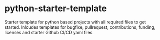 # python-starter-template
Starter template for python based projects with all required files to get started. Inlcudes templates for bugfixe, pullrequest, contributions, funding, licenses and starter Github CI/CD yaml files.
